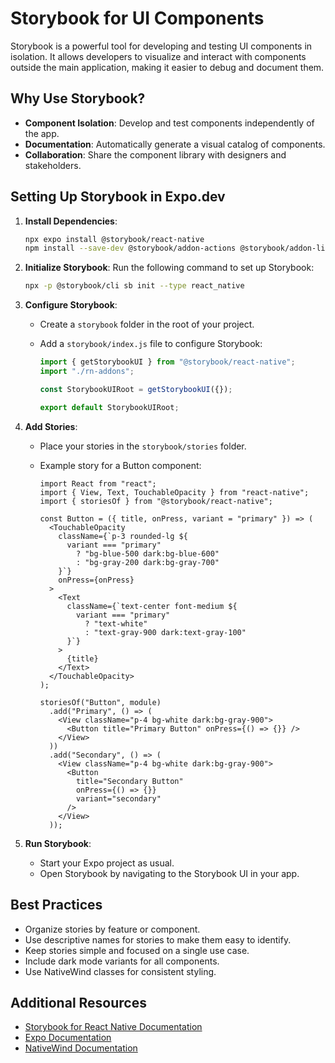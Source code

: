 # Storybook for UI Components

Storybook is a powerful tool for developing and testing UI components in isolation. It allows developers to visualize and interact with components outside the main application, making it easier to debug and document them.

## Why Use Storybook?

- **Component Isolation**: Develop and test components independently of the app.
- **Documentation**: Automatically generate a visual catalog of components.
- **Collaboration**: Share the component library with designers and stakeholders.

## Setting Up Storybook in Expo.dev

1. **Install Dependencies**:

   ```bash
   npx expo install @storybook/react-native
   npm install --save-dev @storybook/addon-actions @storybook/addon-links
   ```

2. **Initialize Storybook**:
   Run the following command to set up Storybook:

   ```bash
   npx -p @storybook/cli sb init --type react_native
   ```

3. **Configure Storybook**:

   - Create a `storybook` folder in the root of your project.
   - Add a `storybook/index.js` file to configure Storybook:

     ```javascript
     import { getStorybookUI } from "@storybook/react-native";
     import "./rn-addons";

     const StorybookUIRoot = getStorybookUI({});

     export default StorybookUIRoot;
     ```

4. **Add Stories**:

   - Place your stories in the `storybook/stories` folder.
   - Example story for a Button component:

     ```tsx
     import React from "react";
     import { View, Text, TouchableOpacity } from "react-native";
     import { storiesOf } from "@storybook/react-native";

     const Button = ({ title, onPress, variant = "primary" }) => (
       <TouchableOpacity
         className={`p-3 rounded-lg ${
           variant === "primary"
             ? "bg-blue-500 dark:bg-blue-600"
             : "bg-gray-200 dark:bg-gray-700"
         }`}
         onPress={onPress}
       >
         <Text
           className={`text-center font-medium ${
             variant === "primary"
               ? "text-white"
               : "text-gray-900 dark:text-gray-100"
           }`}
         >
           {title}
         </Text>
       </TouchableOpacity>
     );

     storiesOf("Button", module)
       .add("Primary", () => (
         <View className="p-4 bg-white dark:bg-gray-900">
           <Button title="Primary Button" onPress={() => {}} />
         </View>
       ))
       .add("Secondary", () => (
         <View className="p-4 bg-white dark:bg-gray-900">
           <Button
             title="Secondary Button"
             onPress={() => {}}
             variant="secondary"
           />
         </View>
       ));
     ```

5. **Run Storybook**:
   - Start your Expo project as usual.
   - Open Storybook by navigating to the Storybook UI in your app.

## Best Practices

- Organize stories by feature or component.
- Use descriptive names for stories to make them easy to identify.
- Keep stories simple and focused on a single use case.
- Include dark mode variants for all components.
- Use NativeWind classes for consistent styling.

## Additional Resources

- [Storybook for React Native Documentation](https://storybook.js.org/docs/react-native/get-started/introduction)
- [Expo Documentation](https://docs.expo.dev/)
- [NativeWind Documentation](https://www.nativewind.dev/)
